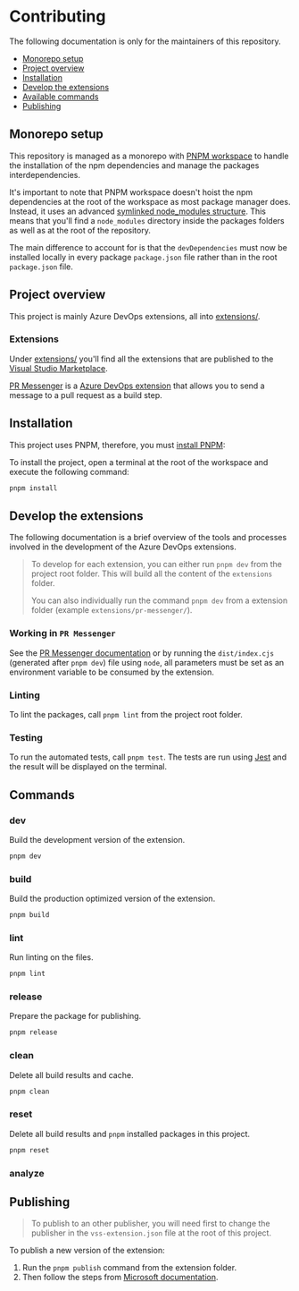 # Contributing

The following documentation is only for the maintainers of this repository.

- [Monorepo setup](#monorepo-setup)
- [Project overview](#project-overview)
- [Installation](#installation)
- [Develop the extensions](#Develop-the-extensions)
- [Available commands](#commands)
- [Publishing](#publishing)

## Monorepo setup

This repository is managed as a monorepo with [PNPM workspace](https://pnpm.io/workspaces) to handle the installation of the npm dependencies and manage the packages interdependencies.

It's important to note that PNPM workspace doesn't hoist the npm dependencies at the root of the workspace as most package manager does. Instead, it uses an advanced [symlinked node_modules structure](https://pnpm.io/symlinked-node-modules-structure). This means that you'll find a `node_modules` directory inside the packages folders as well as at the root of the repository.

The main difference to account for is that the `devDependencies` must now be installed locally in every package `package.json` file rather than in the root `package.json` file.

## Project overview

This project is mainly Azure DevOps extensions, all into [extensions/](extensions/).

### Extensions

Under [extensions/](extensions/) you'll find all the extensions that are published to the [Visual Studio Marketplace](https://marketplace.visualstudio.com/azuredevops).

[PR Messenger](extensions/pr-messenger/) is a [Azure DevOps extension](https://marketplace.visualstudio.com/azuredevops) that allows you to send a message to a pull request as a build step.

## Installation

This project uses PNPM, therefore, you must [install PNPM](https://pnpm.io/installation):

To install the project, open a terminal at the root of the workspace and execute the following command:

```bash
pnpm install
```

## Develop the extensions

The following documentation is a brief overview of the tools and processes involved in the development of the Azure DevOps extensions.

> To develop for each extension, you can either run `pnpm dev` from the project root folder. This will build all the content of the `extensions` folder.
>
> You can also individually run the command `pnpm dev` from a extension folder (example `extensions/pr-messenger/`).

### Working in `PR Messenger`

See the [PR Messenger documentation](extensions/pr-messenger/README.md) or by running the `dist/index.cjs` (generated after `pnpm dev`) file using `node`, all parameters must be set as an environment variable to be consumed by the extension.

### Linting

To lint the packages, call `pnpm lint` from the project root folder.

### Testing

To run the automated tests, call `pnpm test`. The tests are run using [Jest](https://jestjs.io/) and the result will be displayed on the terminal.

## Commands

### dev

Build the development version of the extension.

````bash
pnpm dev
````

### build

Build the production optimized version of the extension.

````bash
pnpm build
````

### lint

Run linting on the files.

````bash
pnpm lint
````

### release

Prepare the package for publishing.

````bash
pnpm release
````

### clean

Delete all build results and cache.

````bash
pnpm clean
````

### reset

Delete all build results and `pnpm` installed packages in this project.

````bash
pnpm reset
````

### analyze

## Publishing

> To publish to an other publisher, you will need first to change the publisher in the `vss-extension.json` file at the root of this project.

To publish a new version of the extension:

1. Run the `pnpm publish` command from the extension folder.
2. Then follow the steps from [Microsoft documentation](https://learn.microsoft.com/en-us/azure/devops/extend/develop/add-build-task?view=azure-devops#4-package-your-extension).
